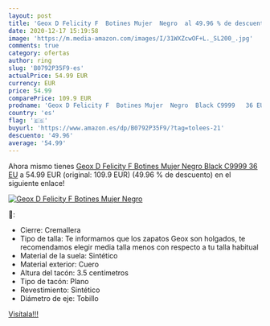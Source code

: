 ```yaml
---
layout: post
title: 'Geox D Felicity F  Botines Mujer  Negro  al 49.96 % de descuento'
date: 2020-12-17 15:19:58
image: 'https://m.media-amazon.com/images/I/31WXZcwOF+L._SL200_.jpg'
comments: true
category: ofertas
author: ring
slug: 'B0792P35F9-es'
actualPrice: 54.99 EUR
currency: EUR
price: 54.99
comparePrice: 109.9 EUR
prodname: 'Geox D Felicity F  Botines Mujer  Negro  Black C9999   36 EU'
country: 'es'
flag: '🇪🇸'
buyurl: 'https://www.amazon.es/dp/B0792P35F9/?tag=tolees-21'
descuento: '49.96'
average: '54.99'
---
```


Ahora mismo tienes [Geox D Felicity F  Botines Mujer  Negro  Black C9999   36 EU](https://www.amazon.es/dp/B0792P35F9/?tag=tolees-21) a 54.99 EUR (original: 109.9 EUR) (49.96 %  de descuento) en el siguiente enlace!

[![Geox D Felicity F  Botines Mujer  Negro ](https://m.media-amazon.com/images/I/31WXZcwOF+L._SL200_.jpg)](https://www.amazon.es/dp/B0792P35F9/?tag=tolees-21)

🔎:

- Cierre: Cremallera
- Tipo de talla: Te informamos que los zapatos Geox son holgados, te recomendamos elegir media talla menos con respecto a tu talla habitual
- Material de la suela: Sintético
- Material exterior: Cuero
- Altura del tacón: 3.5 centímetros
- Tipo de tacón: Plano
- Revestimiento: Sintético
- Diámetro de eje: Tobillo

[Visítala!!!](https://www.amazon.es/dp/B0792P35F9/?tag=tolees-21)
